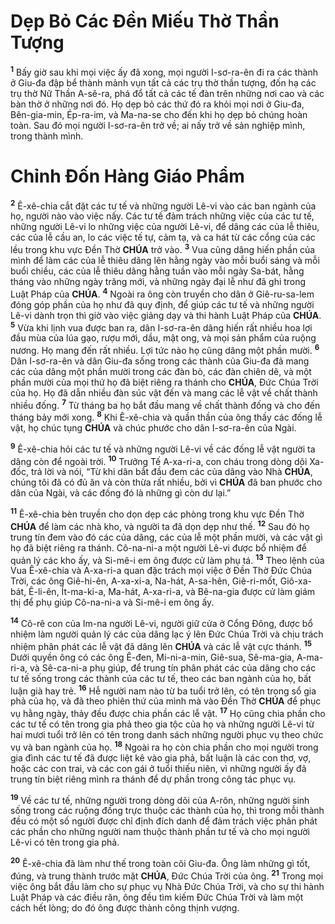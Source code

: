 # Dẹp Bỏ Các Đền Miếu Thờ Thần Tượng
<sup><b>1</b></sup> Bấy giờ sau khi mọi việc ấy đã xong, mọi người I-sơ-ra-ên đi ra các thành ở Giu-đa đập bể thành mảnh vụn tất cả các trụ thờ thần tượng, đốn hạ các trụ thờ Nữ Thần A-sê-ra, phá đổ tất cả các tế đàn trên những nơi cao và các bàn thờ ở những nơi đó. Họ dẹp bỏ các thứ đó ra khỏi mọi nơi ở Giu-đa, Bên-gia-min, Ép-ra-im, và Ma-na-se cho đến khi họ dẹp bỏ chúng hoàn toàn. Sau đó mọi người I-sơ-ra-ên trở về; ai nấy trở về sản nghiệp mình, trong thành mình.


# Chỉnh Đốn Hàng Giáo Phẩm
<sup><b>2</b></sup> Ê-xê-chia cắt đặt các tư tế và những người Lê-vi vào các ban ngành của họ, người nào vào việc nấy. Các tư tế đảm trách những việc của các tư tế, những người Lê-vi lo những việc của người Lê-vi, để dâng các của lễ thiêu, các của lễ cầu an, lo các việc tế tự, cảm tạ, và ca hát từ các cổng của các lều trong khu vực Đền Thờ **CHÚA** trở vào. <sup><b>3</b></sup> Vua cũng dâng hiến phần của mình để làm các của lễ thiêu dâng lên hằng ngày vào mỗi buổi sáng và mỗi buổi chiều, các của lễ thiêu dâng hằng tuần vào mỗi ngày Sa-bát, hằng tháng vào những ngày trăng mới, và những ngày đại lễ như đã ghi trong Luật Pháp của **CHÚA**. <sup><b>4</b></sup> Ngoài ra ông còn truyền cho dân ở Giê-ru-sa-lem đóng góp phần của họ như đã quy định, để giúp các tư tế và những người Lê-vi dành trọn thì giờ vào việc giảng dạy và thi hành Luật Pháp của **CHÚA**. <sup><b>5</b></sup> Vừa khi lịnh vua được ban ra, dân I-sơ-ra-ên dâng hiến rất nhiều hoa lợi đầu mùa của lúa gạo, rượu mới, dầu, mật ong, và mọi sản phẩm của ruộng nương. Họ mang đến rất nhiều. Lợi tức nào họ cũng dâng một phần mười. <sup><b>6</b></sup> Dân I-sơ-ra-ên và dân Giu-đa sống trong các thành của Giu-đa đã mang các của dâng một phần mười trong các đàn bò, các đàn chiên dê, và một phần mười của mọi thứ họ đã biệt riêng ra thánh cho **CHÚA**, Đức Chúa Trời của họ. Họ đã dẫn nhiều đàn súc vật đến và mang các lễ vật về chất thành nhiều đống. <sup><b>7</b></sup> Từ tháng ba họ bắt đầu mang về chất thành đống và cho đến tháng bảy mới xong. <sup><b>8</b></sup> Khi Ê-xê-chia và quần thần của ông thấy các đống lễ vật, họ chúc tụng **CHÚA** và chúc phước cho dân I-sơ-ra-ên của Ngài.

<sup><b>9</b></sup> Ê-xê-chia hỏi các tư tế và những người Lê-vi về các đống lễ vật người ta dâng còn để ngoài trời. <sup><b>10</b></sup> Trưởng Tế A-xa-ri-a, con cháu trong dòng dõi Xa-đốc, trả lời và nói, “Từ khi dân bắt đầu đem các của dâng vào Nhà **CHÚA**, chúng tôi đã có đủ ăn và còn thừa rất nhiều, bởi vì **CHÚA** đã ban phước cho dân của Ngài, và các đống đó là những gì còn dư lại.”

<sup><b>11</b></sup> Ê-xê-chia bèn truyền cho dọn dẹp các phòng trong khu vực Đền Thờ **CHÚA** để làm các nhà kho, và người ta đã dọn dẹp như thế. <sup><b>12</b></sup> Sau đó họ trung tín đem vào đó các của dâng, các của lễ một phần mười, và các vật gì họ đã biệt riêng ra thánh. Cô-na-ni-a một người Lê-vi được bổ nhiệm để quản lý các kho ấy, và Si-mê-i em ông được cử làm phụ tá. <sup><b>13</b></sup> Theo lệnh của Vua Ê-xê-chia và A-xa-ri-a quan đặc trách mọi việc ở Đền Thờ Đức Chúa Trời, các ông Giê-hi-ên, A-xa-xi-a, Na-hát, A-sa-hên, Giê-ri-mốt, Giô-xa-bát, Ê-li-ên, Ít-ma-ki-a, Ma-hát, A-xa-ri-a, và Bê-na-gia được cử làm giám thị để phụ giúp Cô-na-ni-a và Si-mê-i em ông ấy.

<sup><b>14</b></sup> Cô-rê con của Im-na người Lê-vi, người giữ cửa ở Cổng Đông, được bổ nhiệm làm người quản lý các của dâng lạc ý lên Đức Chúa Trời và chịu trách nhiệm phân phát các lễ vật đã dâng lên **CHÚA** và các lễ vật cực thánh. <sup><b>15</b></sup> Dưới quyền ông có các ông Ê-đen, Mi-ni-a-min, Giê-sua, Sê-ma-gia, A-ma-ri-a, và Sê-ca-ni-a phụ giúp, để trung tín phân phát các của dâng cho các tư tế sống trong các thành của các tư tế, theo các ban ngành của họ, bất luận già hay trẻ. <sup><b>16</b></sup> Hễ người nam nào từ ba tuổi trở lên, có tên trong sổ gia phả của họ, và đã theo phiên thứ của mình mà vào Đền Thờ **CHÚA** để phục vụ hằng ngày, thảy đều được chia phần các lễ vật. <sup><b>17</b></sup> Họ cũng chia phần cho các tư tế có tên trong gia phả theo gia tộc của họ và những người Lê-vi từ hai mươi tuổi trở lên có tên trong danh sách những người phục vụ theo chức vụ và ban ngành của họ. <sup><b>18</b></sup> Ngoài ra họ còn chia phần cho mọi người trong gia đình các tư tế đã được liệt kê vào gia phả, bất luận là các con thơ, vợ, hoặc các con trai, và các con gái ở tuổi thiếu niên, vì những người ấy đã trung tín biệt riêng mình ra thánh để dự phần trong công tác phục vụ.

<sup><b>19</b></sup> Về các tư tế, những người trong dòng dõi của A-rôn, những người sinh sống trong các ruộng đồng trực thuộc các thành của họ, thì trong mỗi thành đều có một số người được chỉ định đích danh để đảm trách việc phân phát các phần cho những người nam thuộc thành phần tư tế và cho mọi người Lê-vi có tên trong gia phả.

<sup><b>20</b></sup> Ê-xê-chia đã làm như thế trong toàn cõi Giu-đa. Ông làm những gì tốt, đúng, và trung thành trước mặt **CHÚA**, Đức Chúa Trời của ông. <sup><b>21</b></sup> Trong mọi việc ông bắt đầu làm cho sự phục vụ Nhà Đức Chúa Trời, và cho sự thi hành Luật Pháp và các điều răn, ông đều tìm kiếm Đức Chúa Trời và làm một cách hết lòng; do đó ông được thành công thịnh vượng.